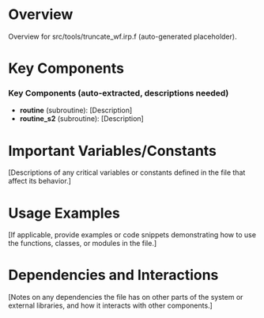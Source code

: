 # Overview

Overview for src/tools/truncate_wf.irp.f (auto-generated placeholder).

# Key Components

### Key Components (auto-extracted, descriptions needed)
- **routine** (subroutine): [Description]
- **routine_s2** (subroutine): [Description]

# Important Variables/Constants

[Descriptions of any critical variables or constants defined in the file that affect its behavior.]

# Usage Examples

[If applicable, provide examples or code snippets demonstrating how to use the functions, classes, or modules in the file.]

# Dependencies and Interactions

[Notes on any dependencies the file has on other parts of the system or external libraries, and how it interacts with other components.]
